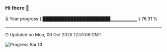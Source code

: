 ### Hi there 👋

⏳ Year progress { ██████████████████████▁▁▁▁▁▁▁▁ } 76.31 %

---

⏰ Updated on Mon, 06 Oct 2025 12:51:08 GMT

![Progress Bar CI](https://github.com/ZhaoGui/ZhaoGui/workflows/Progress%20Bar%20CI/badge.svg)
